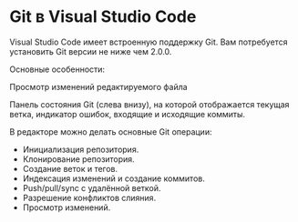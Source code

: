# Git в Visual Studio Code

Visual Studio Code имеет встроенную поддержку Git. Вам потребуется установить Git версии не ниже чем 2.0.0.

Основные особенности:

Просмотр изменений редактируемого файла

Панель состояния Git (слева внизу), на которой отображается текущая ветка, индикатор ошибок, входящие и исходящие коммиты.

В редакторе можно делать основные Git операции:

* Инициализация репозитория.
* Клонирование репозитория.
* Создание веток и тегов.
* Индексация изменений и создание коммитов.
* Push/pull/sync с удалённой веткой.
* Разрешение конфликтов слияния.
* Просмотр изменений.